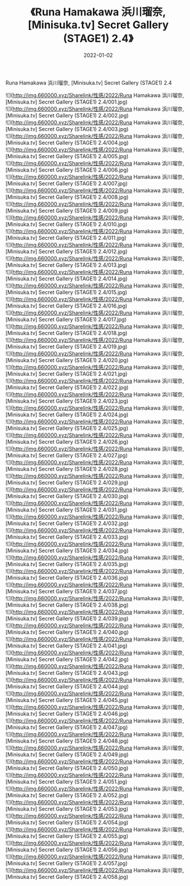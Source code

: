 ﻿---
layout: post
title:  《Runa Hamakawa 浜川瑠奈, [Minisuka.tv] Secret Gallery (STAGE1) 2.4》
date:   2022-01-02
img: http://img.660000.xyz/Sharelink/性感/2022/Runa Hamakawa 浜川瑠奈, [Minisuka.tv] Secret Gallery (STAGE1) 2.4/000.jpg
categories: [美女, 清纯, 唯美]
---

Runa Hamakawa 浜川瑠奈, [Minisuka.tv] Secret Gallery (STAGE1) 2.4

  ![](http://img.660000.xyz/Sharelink/性感/2022/Runa Hamakawa 浜川瑠奈, [Minisuka.tv] Secret Gallery (STAGE1) 2.4/001.jpg) <br> ![](http://img.660000.xyz/Sharelink/性感/2022/Runa Hamakawa 浜川瑠奈, [Minisuka.tv] Secret Gallery (STAGE1) 2.4/002.jpg) <br> ![](http://img.660000.xyz/Sharelink/性感/2022/Runa Hamakawa 浜川瑠奈, [Minisuka.tv] Secret Gallery (STAGE1) 2.4/003.jpg) <br> ![](http://img.660000.xyz/Sharelink/性感/2022/Runa Hamakawa 浜川瑠奈, [Minisuka.tv] Secret Gallery (STAGE1) 2.4/004.jpg) <br> ![](http://img.660000.xyz/Sharelink/性感/2022/Runa Hamakawa 浜川瑠奈, [Minisuka.tv] Secret Gallery (STAGE1) 2.4/005.jpg) <br> ![](http://img.660000.xyz/Sharelink/性感/2022/Runa Hamakawa 浜川瑠奈, [Minisuka.tv] Secret Gallery (STAGE1) 2.4/006.jpg) <br> ![](http://img.660000.xyz/Sharelink/性感/2022/Runa Hamakawa 浜川瑠奈, [Minisuka.tv] Secret Gallery (STAGE1) 2.4/007.jpg) <br> ![](http://img.660000.xyz/Sharelink/性感/2022/Runa Hamakawa 浜川瑠奈, [Minisuka.tv] Secret Gallery (STAGE1) 2.4/008.jpg) <br> ![](http://img.660000.xyz/Sharelink/性感/2022/Runa Hamakawa 浜川瑠奈, [Minisuka.tv] Secret Gallery (STAGE1) 2.4/009.jpg) <br> ![](http://img.660000.xyz/Sharelink/性感/2022/Runa Hamakawa 浜川瑠奈, [Minisuka.tv] Secret Gallery (STAGE1) 2.4/010.jpg) <br> ![](http://img.660000.xyz/Sharelink/性感/2022/Runa Hamakawa 浜川瑠奈, [Minisuka.tv] Secret Gallery (STAGE1) 2.4/011.jpg) <br> ![](http://img.660000.xyz/Sharelink/性感/2022/Runa Hamakawa 浜川瑠奈, [Minisuka.tv] Secret Gallery (STAGE1) 2.4/012.jpg) <br> ![](http://img.660000.xyz/Sharelink/性感/2022/Runa Hamakawa 浜川瑠奈, [Minisuka.tv] Secret Gallery (STAGE1) 2.4/013.jpg) <br> ![](http://img.660000.xyz/Sharelink/性感/2022/Runa Hamakawa 浜川瑠奈, [Minisuka.tv] Secret Gallery (STAGE1) 2.4/014.jpg) <br> ![](http://img.660000.xyz/Sharelink/性感/2022/Runa Hamakawa 浜川瑠奈, [Minisuka.tv] Secret Gallery (STAGE1) 2.4/015.jpg) <br> ![](http://img.660000.xyz/Sharelink/性感/2022/Runa Hamakawa 浜川瑠奈, [Minisuka.tv] Secret Gallery (STAGE1) 2.4/016.jpg) <br> ![](http://img.660000.xyz/Sharelink/性感/2022/Runa Hamakawa 浜川瑠奈, [Minisuka.tv] Secret Gallery (STAGE1) 2.4/017.jpg) <br> ![](http://img.660000.xyz/Sharelink/性感/2022/Runa Hamakawa 浜川瑠奈, [Minisuka.tv] Secret Gallery (STAGE1) 2.4/018.jpg) <br> ![](http://img.660000.xyz/Sharelink/性感/2022/Runa Hamakawa 浜川瑠奈, [Minisuka.tv] Secret Gallery (STAGE1) 2.4/019.jpg) <br> ![](http://img.660000.xyz/Sharelink/性感/2022/Runa Hamakawa 浜川瑠奈, [Minisuka.tv] Secret Gallery (STAGE1) 2.4/020.jpg) <br> ![](http://img.660000.xyz/Sharelink/性感/2022/Runa Hamakawa 浜川瑠奈, [Minisuka.tv] Secret Gallery (STAGE1) 2.4/021.jpg) <br> ![](http://img.660000.xyz/Sharelink/性感/2022/Runa Hamakawa 浜川瑠奈, [Minisuka.tv] Secret Gallery (STAGE1) 2.4/022.jpg) <br> ![](http://img.660000.xyz/Sharelink/性感/2022/Runa Hamakawa 浜川瑠奈, [Minisuka.tv] Secret Gallery (STAGE1) 2.4/023.jpg) <br> ![](http://img.660000.xyz/Sharelink/性感/2022/Runa Hamakawa 浜川瑠奈, [Minisuka.tv] Secret Gallery (STAGE1) 2.4/024.jpg) <br> ![](http://img.660000.xyz/Sharelink/性感/2022/Runa Hamakawa 浜川瑠奈, [Minisuka.tv] Secret Gallery (STAGE1) 2.4/025.jpg) <br> ![](http://img.660000.xyz/Sharelink/性感/2022/Runa Hamakawa 浜川瑠奈, [Minisuka.tv] Secret Gallery (STAGE1) 2.4/026.jpg) <br> ![](http://img.660000.xyz/Sharelink/性感/2022/Runa Hamakawa 浜川瑠奈, [Minisuka.tv] Secret Gallery (STAGE1) 2.4/027.jpg) <br> ![](http://img.660000.xyz/Sharelink/性感/2022/Runa Hamakawa 浜川瑠奈, [Minisuka.tv] Secret Gallery (STAGE1) 2.4/028.jpg) <br> ![](http://img.660000.xyz/Sharelink/性感/2022/Runa Hamakawa 浜川瑠奈, [Minisuka.tv] Secret Gallery (STAGE1) 2.4/029.jpg) <br> ![](http://img.660000.xyz/Sharelink/性感/2022/Runa Hamakawa 浜川瑠奈, [Minisuka.tv] Secret Gallery (STAGE1) 2.4/030.jpg) <br> ![](http://img.660000.xyz/Sharelink/性感/2022/Runa Hamakawa 浜川瑠奈, [Minisuka.tv] Secret Gallery (STAGE1) 2.4/031.jpg) <br> ![](http://img.660000.xyz/Sharelink/性感/2022/Runa Hamakawa 浜川瑠奈, [Minisuka.tv] Secret Gallery (STAGE1) 2.4/032.jpg) <br> ![](http://img.660000.xyz/Sharelink/性感/2022/Runa Hamakawa 浜川瑠奈, [Minisuka.tv] Secret Gallery (STAGE1) 2.4/033.jpg) <br> ![](http://img.660000.xyz/Sharelink/性感/2022/Runa Hamakawa 浜川瑠奈, [Minisuka.tv] Secret Gallery (STAGE1) 2.4/034.jpg) <br> ![](http://img.660000.xyz/Sharelink/性感/2022/Runa Hamakawa 浜川瑠奈, [Minisuka.tv] Secret Gallery (STAGE1) 2.4/035.jpg) <br> ![](http://img.660000.xyz/Sharelink/性感/2022/Runa Hamakawa 浜川瑠奈, [Minisuka.tv] Secret Gallery (STAGE1) 2.4/036.jpg) <br> ![](http://img.660000.xyz/Sharelink/性感/2022/Runa Hamakawa 浜川瑠奈, [Minisuka.tv] Secret Gallery (STAGE1) 2.4/037.jpg) <br> ![](http://img.660000.xyz/Sharelink/性感/2022/Runa Hamakawa 浜川瑠奈, [Minisuka.tv] Secret Gallery (STAGE1) 2.4/038.jpg) <br> ![](http://img.660000.xyz/Sharelink/性感/2022/Runa Hamakawa 浜川瑠奈, [Minisuka.tv] Secret Gallery (STAGE1) 2.4/039.jpg) <br> ![](http://img.660000.xyz/Sharelink/性感/2022/Runa Hamakawa 浜川瑠奈, [Minisuka.tv] Secret Gallery (STAGE1) 2.4/040.jpg) <br> ![](http://img.660000.xyz/Sharelink/性感/2022/Runa Hamakawa 浜川瑠奈, [Minisuka.tv] Secret Gallery (STAGE1) 2.4/041.jpg) <br> ![](http://img.660000.xyz/Sharelink/性感/2022/Runa Hamakawa 浜川瑠奈, [Minisuka.tv] Secret Gallery (STAGE1) 2.4/042.jpg) <br> ![](http://img.660000.xyz/Sharelink/性感/2022/Runa Hamakawa 浜川瑠奈, [Minisuka.tv] Secret Gallery (STAGE1) 2.4/043.jpg) <br> ![](http://img.660000.xyz/Sharelink/性感/2022/Runa Hamakawa 浜川瑠奈, [Minisuka.tv] Secret Gallery (STAGE1) 2.4/044.jpg) <br> ![](http://img.660000.xyz/Sharelink/性感/2022/Runa Hamakawa 浜川瑠奈, [Minisuka.tv] Secret Gallery (STAGE1) 2.4/045.jpg) <br> ![](http://img.660000.xyz/Sharelink/性感/2022/Runa Hamakawa 浜川瑠奈, [Minisuka.tv] Secret Gallery (STAGE1) 2.4/046.jpg) <br> ![](http://img.660000.xyz/Sharelink/性感/2022/Runa Hamakawa 浜川瑠奈, [Minisuka.tv] Secret Gallery (STAGE1) 2.4/047.jpg) <br> ![](http://img.660000.xyz/Sharelink/性感/2022/Runa Hamakawa 浜川瑠奈, [Minisuka.tv] Secret Gallery (STAGE1) 2.4/048.jpg) <br> ![](http://img.660000.xyz/Sharelink/性感/2022/Runa Hamakawa 浜川瑠奈, [Minisuka.tv] Secret Gallery (STAGE1) 2.4/049.jpg) <br> ![](http://img.660000.xyz/Sharelink/性感/2022/Runa Hamakawa 浜川瑠奈, [Minisuka.tv] Secret Gallery (STAGE1) 2.4/050.jpg) <br> ![](http://img.660000.xyz/Sharelink/性感/2022/Runa Hamakawa 浜川瑠奈, [Minisuka.tv] Secret Gallery (STAGE1) 2.4/051.jpg) <br> ![](http://img.660000.xyz/Sharelink/性感/2022/Runa Hamakawa 浜川瑠奈, [Minisuka.tv] Secret Gallery (STAGE1) 2.4/052.jpg) <br> ![](http://img.660000.xyz/Sharelink/性感/2022/Runa Hamakawa 浜川瑠奈, [Minisuka.tv] Secret Gallery (STAGE1) 2.4/053.jpg) <br> ![](http://img.660000.xyz/Sharelink/性感/2022/Runa Hamakawa 浜川瑠奈, [Minisuka.tv] Secret Gallery (STAGE1) 2.4/054.jpg) <br> ![](http://img.660000.xyz/Sharelink/性感/2022/Runa Hamakawa 浜川瑠奈, [Minisuka.tv] Secret Gallery (STAGE1) 2.4/055.jpg) <br> ![](http://img.660000.xyz/Sharelink/性感/2022/Runa Hamakawa 浜川瑠奈, [Minisuka.tv] Secret Gallery (STAGE1) 2.4/056.jpg) <br> ![](http://img.660000.xyz/Sharelink/性感/2022/Runa Hamakawa 浜川瑠奈, [Minisuka.tv] Secret Gallery (STAGE1) 2.4/057.jpg) <br> ![](http://img.660000.xyz/Sharelink/性感/2022/Runa Hamakawa 浜川瑠奈, [Minisuka.tv] Secret Gallery (STAGE1) 2.4/058.jpg) <br>